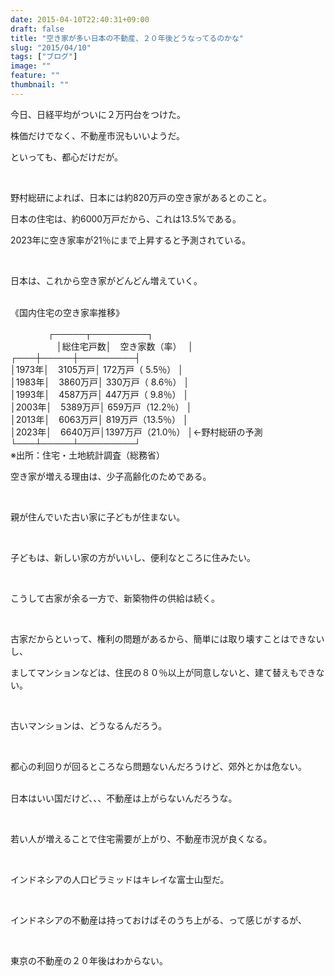 ```yaml
---
date: 2015-04-10T22:40:31+09:00
draft: false
title: "空き家が多い日本の不動産、２０年後どうなってるのかな"
slug: "2015/04/10"
tags: ["ブログ"]
image: ""
feature: ""
thumbnail: ""
---
```

<p>今日、日経平均がついに２万円台をつけた。</p><p>株価だけでなく、不動産市況もいいようだ。</p><p>といっても、都心だけだが。</p><br/><p>野村総研によれば、日本には約820万戸の空き家があるとのこと。</p><p>日本の住宅は、約6000万戸だから、これは13.5%である。</p><p>2023年に空き家率が21％にまで上昇すると予測されている。</p><br/><p>日本は、これから空き家がどんどん増えていく。</p><p><br/>《国内住宅の空き家率推移》</p><p> 　　   　　┌─────┬─────────┐<br/> 　　　　 　│総住宅戸数│　空き家数（率）　      │<br/>┌───┼─────┼─────────┤<br/>│1973年│　3105万戸│ 172万戸（ 5.5％）      │<br/>│1983年│　3860万戸│ 330万戸（ 8.6％）      │<br/>│1993年│　4587万戸│ 447万戸（ 9.8％）      │<br/>│2003年│　5389万戸│ 659万戸（12.2％）     │<br/>│2013年│　6063万戸│ 819万戸（13.5％）     │<br/>│2023年│　6640万戸│1397万戸（21.0％）     │←野村総研の予測<br/>└───┴─────┴─────────┘<br/>※出所：住宅・土地統計調査（総務省）<br/></p><p>空き家が増える理由は、少子高齢化のためである。</p><br/><p>親が住んでいた古い家に子どもが住まない。</p><br/><p>子どもは、新しい家の方がいいし、便利なところに住みたい。</p><br/><p>こうして古家が余る一方で、新築物件の供給は続く。</p><br/><p>古家だからといって、権利の問題があるから、簡単には取り壊すことはできないし、</p><p> </p><p>ましてマンションなどは、住民の８０％以上が同意しないと、建て替えもできない。</p><br/><p>古いマンションは、どうなるんだろう。</p><br/><p>都心の利回りが回るところなら問題ないんだろうけど、郊外とかは危ない。</p><p><br/>日本はいい国だけど、、、不動産は上がらないんだろうな。</p><br/><p>若い人が増えることで住宅需要が上がり、不動産市況が良くなる。</p><br/><p>インドネシアの人口ピラミッドはキレイな富士山型だ。</p><br/><p>インドネシアの不動産は持っておけばそのうち上がる、って感じがするが、</p><br/><p>東京の不動産の２０年後はわからない。</p><p><br/></p>

